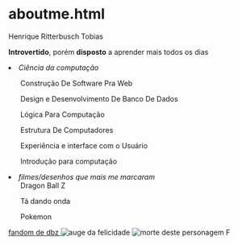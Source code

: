 # aboutme.html
<!DOCTYPE html>
<head>Henrique Ritterbusch Tobias</head>
<body>
  <p> <strong> Introvertido</strong>, porém <strong>disposto</strong> a aprender mais todos os dias</p>
<li> <em> Ciência da computação </li> </em>                                          
<ul>Construção De Software Pra Web</ul>
<ul>Design e Desenvolvimento De Banco De Dados</ul>
  <ul>Lógica Para Computação</ul>
  <ul>Estrutura De Computadores</ul>
  <ul>Experiência e interface com o Usuário </ul>
  <ul>Introdução para computação</ul>
  <li> <em>filmes/desenhos que mais me marcaram  </em>
  <ul> Dragon Ball Z</ul>
  <ul> Tá dando onda</ul>
  <ul> Pokemon </ul>
  <a href="https://dragonball.fandom.com/pt-br/wiki/Dragon_Ball_Z"> fandom de dbz </a>
  
  
  <img src="coquinha gelada.png" title="auge da felicidade"/>
  
  <img src="press F.png" title="morte deste personagem F"/>
